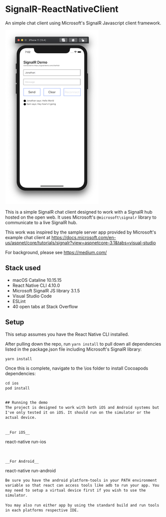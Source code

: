 # SignalR-ReactNativeClient
An simple chat client using Microsoft's SignalR Javascript client framework.

<img src="https://github.com/jonathanzufi/SignalR-ReactNativeClient/blob/master/assets/ios_preview.png">

This is a simple SignalR chat client designed to work with a SignalR hub hosted on the open web. It uses Microsoft's `@microsoft\signalr` library to communicate to a live SignalR hub.

This work was inspired by the sample server app provided by Microsoft's example chat client at https://docs.microsoft.com/en-us/aspnet/core/tutorials/signalr?view=aspnetcore-3.1&tabs=visual-studio 

For background, please see https://medium.com/<url>  
  
  ## Stack used

* macOS Cataline 10.15.15
* React Native CLI 4.10.0
* Microsoft SignalR JS library 3.1.5
* Visual Studio Code
* ESLint
* 40 open tabs at Stack Overflow
  
## Setup
This setup assumes you have the React Native CLI installed. 

After pulling down the repo, run `yarn install` to pull down all dependencies listed in the package.json file including Microsoft's SignalR library:
```
yarn install
```

Once this is complete, navigate to the \ios folder to install Cocoapods dependencies:
```
cd ios
pod install
``` 

```

## Running the demo
The project is designed to work with both iOS and Android systems but I've only tested it on iOS. It should run on the simulator or the actual device.


__For iOS__

```
react-native run-ios
```


__For Android__

```
react-native run-android
```
Be sure you have the android platform-tools in your PATH environment variable so that react can access tools like adb to run your app. You may need to setup a virtual device first if you wish to use the simulator.

You may also run either app by using the standard build and run tools in each platforms respective IDE.

